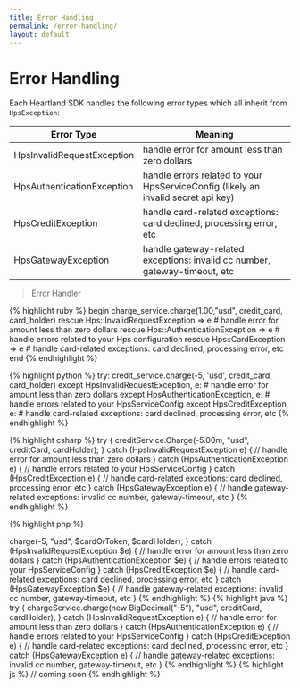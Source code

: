 ```yaml
---
title: Error Handling
permalink: /error-handling/
layout: default
---
```


# Error Handling

Each Heartland SDK handles the following error types which all inherit from `HpsException`:

Error Type | Meaning
---------- | -------
HpsInvalidRequestException | handle error for amount less than zero dollars
HpsAuthenticationException | handle errors related to your HpsServiceConfig (likely an invalid secret api key)
HpsCreditException | handle card-related exceptions: card declined, processing error, etc
HpsGatewayException | handle gateway-related exceptions: invalid cc number, gateway-timeout, etc

> Error Handler

{% highlight ruby %}
begin
    charge_service.charge(1.00,"usd", credit_card, card_holder)
rescue Hps::InvalidRequestException => e
    # handle error for amount less than zero dollars
rescue Hps::AuthenticationException => e
     # handle errors related to your Hps configuration
rescue Hps::CardException => e
    # handle card-related exceptions: card declined, processing error, etc
end
{% endhighlight %}

{% highlight python %}
try:
    credit_service.charge(-5, 'usd', credit_card, card_holder)
except HpsInvalidRequestException, e:
    # handle error for amount less than zero dollars
except HpsAuthenticationException, e:
    # handle errors related to your HpsServiceConfig
except HpsCreditException, e:
    # handle card-related exceptions: card declined, processing error, etc
{% endhighlight %}

{% highlight csharp %}
try
{
	creditService.Charge(-5.00m, "usd", creditCard, cardHolder);
}
catch (HpsInvalidRequestException e)
{
	// handle error for amount less than zero dollars
}
catch (HpsAuthenticationException e)
{
	// handle errors related to your HpsServiceConfig
}
catch (HpsCreditException e)
{
	// handle card-related exceptions: card declined, processing error, etc
}
catch (HpsGatewayException e)
{
	// handle gateway-related exceptions: invalid cc number, gateway-timeout, etc
}
{% endhighlight %}

{% highlight php %}
<?php
try
{
	$chargeService->charge(-5, "usd", $cardOrToken, $cardHolder);
}
catch (HpsInvalidRequestException $e)
{
	// handle error for amount less than zero dollars
}
catch (HpsAuthenticationException $e)
{
	// handle errors related to your HpsServiceConfig
}
catch (HpsCreditException $e)
{
	// handle card-related exceptions: card declined, processing error, etc
}
catch (HpsGatewayException $e)
{
	// handle gateway-related exceptions: invalid cc number, gateway-timeout, etc
}
{% endhighlight %}

{% highlight java %}
try
{
	chargeService.charge(new BigDecimal("-5"), "usd", creditCard, cardHolder);
}
catch (HpsInvalidRequestException e)
{
	// handle error for amount less than zero dollars
}
catch (HpsAuthenticationException e)
{
	// handle errors related to your HpsServiceConfig
}
catch (HpsCreditException e)
{
	// handle card-related exceptions: card declined, processing error, etc
}
catch (HpsGatewayException e)
{
	// handle gateway-related exceptions: invalid cc number, gateway-timeout, etc
}
{% endhighlight %}

{% highlight js %}
// coming soon
{% endhighlight %}
